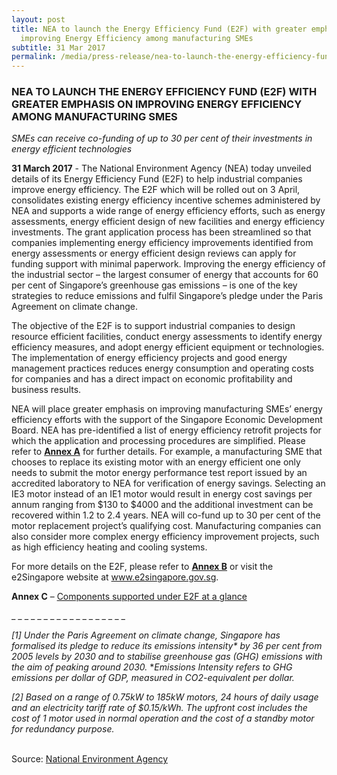```yaml
---
layout: post
title: NEA to launch the Energy Efficiency Fund (E2F) with greater emphasis on
  improving Energy Efficiency among manufacturing SMEs
subtitle: 31 Mar 2017
permalink: /media/press-release/nea-to-launch-the-energy-efficiency-fund-(e2f)-with-greater-emphasis-on-improving-energy-efficiency-among-manufacturing-smes
---
```

### NEA TO LAUNCH THE ENERGY EFFICIENCY FUND (E2F) WITH GREATER EMPHASIS ON IMPROVING ENERGY EFFICIENCY AMONG MANUFACTURING SMES

*SMEs can receive co-funding of up to 30 per cent of their investments in energy efficient technologies*

**31 March 2017** - The National Environment Agency (NEA) today unveiled details of its Energy Efficiency Fund (E2F) to help industrial companies improve energy efficiency. The E2F which will be rolled out on 3 April, consolidates existing energy efficiency incentive schemes administered by NEA and supports a wide range of energy efficiency efforts, such as energy assessments, energy efficient design of new facilities and energy efficiency investments. The grant application process has been streamlined so that companies implementing energy efficiency improvements identified from energy assessments or energy efficient design reviews can apply for funding support with minimal paperwork. Improving the energy efficiency of the industrial sector – the largest consumer of energy that accounts for 60 per cent of Singapore’s greenhouse gas emissions – is one of the key strategies to reduce emissions and fulfil Singapore’s pledge under the Paris Agreement on climate change.

The objective of the E2F is to support industrial companies to design resource efficient facilities, conduct energy assessments to identify energy efficiency measures, and adopt energy efficient equipment or technologies. The implementation of energy efficiency projects and good energy management practices reduces energy consumption and operating costs for companies and has a direct impact on economic profitability and business results.

NEA will place greater emphasis on improving manufacturing SMEs’ energy efficiency efforts with the support of the Singapore Economic Development Board. NEA has pre-identified a list of energy efficiency retrofit projects for which the application and processing procedures are simplified. Please refer to **[Annex A](https://go.gov.sg/annexa-perception-survey-of-hawker-centre-patrons-2018)** for further details. For example, a manufacturing SME that chooses to replace its existing motor with an energy efficient one only needs to submit the motor energy performance test report issued by an accredited laboratory to NEA for verification of energy savings. Selecting an IE3 motor instead of an IE1 motor would result in energy cost savings per annum ranging from $130 to $4000 and the additional investment can be recovered within 1.2 to 2.4 years. NEA will co-fund up to 30 per cent of the motor replacement project’s qualifying cost. Manufacturing companies can also consider more complex energy efficiency improvement projects, such as high efficiency heating and cooling systems.

For more details on the E2F, please refer to **[<a href="/files/docs/default-source/news-documents/annex-b_nea_pr_310317.pdf" target="_blank">Annex B</a>](/files/docs/default-source/news-documents/annex-b_nea_pr_310317.pdf)** or visit the e2Singapore website at [<a href="https://www.e2singapore.gov.sg/" target="_blank">www.e2singapore.gov.sg</a>](https://www.e2singapore.gov.sg/).

**Annex C** – [<a href="/files/docs/default-source/news-documents/annex-c_nea_pr_310317.pdf" target="_blank">Components supported under E2F at a glance</a>](/files/docs/default-source/news-documents/annex-c_nea_pr_310317.pdf)

\_ \_ \_ \_ \_ \_ \_ \_ \_ \_ \_ \_ \_ \_ \_ \_ \_ \_

*[1] Under the Paris Agreement on climate change, Singapore has formalised its pledge to reduce its emissions intensity&#x2A;* *by 36 per cent from 2005 levels by 2030 and to stabilise greenhouse gas (GHG) emissions with the aim of peaking around 2030.* **Emissions Intensity refers to GHG emissions per dollar of GDP, measured in CO2-equivalent per dollar.*

*[2]  Based on a range of 0.75kW to 185kW motors, 24 hours of daily usage and an electricity tariff rate of $0.15/kWh. The upfront cost includes the cost of 1 motor used in normal operation and the cost of a standby motor for redundancy purpose.*
<br><br>

Source: [National Environment Agency](https://www.nea.gov.sg/media/news/news/index/nea-to-launch-the-energy-efficiency-fund-(e2f)-with-greater-emphasis-on-improving-energy-efficiency-among-manufacturing-smes)